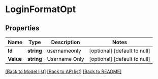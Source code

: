 # LoginFormatOpt

## Properties
Name | Type | Description | Notes
------------ | ------------- | ------------- | -------------
**Id** | **string** | usernameonly | [optional] [default to null]
**Value** | **string** | Username Only | [optional] [default to null]

[[Back to Model list]](../README.md#documentation-for-models) [[Back to API list]](../README.md#documentation-for-api-endpoints) [[Back to README]](../README.md)

